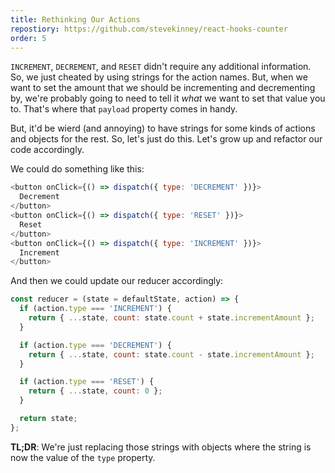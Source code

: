 ```yaml
---
title: Rethinking Our Actions
repostiory: https://github.com/stevekinney/react-hooks-counter
order: 5
---
```


`INCREMENT`, `DECREMENT`, and `RESET` didn't require any additional information. So, we just cheated by using strings for the action names. But, when we want to set the amount that we should be incrementing and decrementing by, we're probably going to need to tell it _what_ we want to set that value you to. That's where that `payload` property comes in handy.

But, it'd be wierd (and annoying) to have strings for some kinds of actions and objects for the rest. So, let's just do this. Let's grow up and refactor our code accordingly.

We could do something like this:

```js
<button onClick={() => dispatch({ type: 'DECREMENT' })}>
  Decrement
</button>
<button onClick={() => dispatch({ type: 'RESET' })}>
  Reset
</button>
<button onClick={() => dispatch({ type: 'INCREMENT' })}>
  Increment
</button>
```

And then we could update our reducer accordingly:

```js
const reducer = (state = defaultState, action) => {
  if (action.type === 'INCREMENT') {
    return { ...state, count: state.count + state.incrementAmount };
  }

  if (action.type === 'DECREMENT') {
    return { ...state, count: state.count - state.incrementAmount };
  }

  if (action.type === 'RESET') {
    return { ...state, count: 0 };
  }

  return state;
};
```

**TL;DR**: We're just replacing those strings with objects where the string is now the value of the `type` property.
